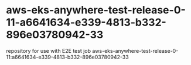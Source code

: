 # aws-eks-anywhere-test-release-0-11-a6641634-e339-4813-b332-896e03780942-33
repository for use with E2E test job aws-eks-anywhere-test-release-0-11:a6641634-e339-4813-b332-896e03780942-33
